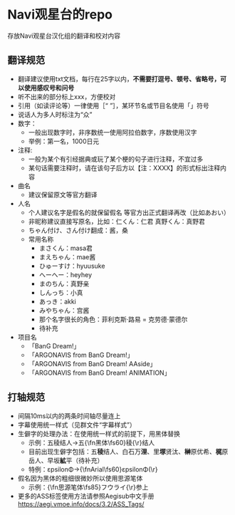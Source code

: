 ﻿# Navi观星台的repo
存放Navi观星台汉化组的翻译和校对内容

## 翻译规范
- 翻译建议使用txt文档，每行在25字以内，**不需要打逗号、顿号、省略号，可以使用感叹号和问号**
- 听不出来的部分标上xxx，方便校对
- 引用（如读评论等）一律使用［“ ”］，某环节名或节目名使用「」符号
- 说话人为多人时标注为“众”
- 数字：
	- 一般出现数字时，非序数统一使用阿拉伯数字，序数使用汉字
	- 举例：第一名，1000日元
- 注释:
	- 一般为某个有引经据典或玩了某个梗的句子进行注释，不宜过多
	- 某句话需要注释时，请在该句子后方以【注：XXXX】的形式标出注释内容
- 曲名
	- 建议保留原文等官方翻译
- 人名
	- 个人建议名字是假名的就保留假名 等官方出正式翻译再改（比如あおい）
	- 非昵称建议直接写原名，比如：仁くん：仁君 	真野くん：真野君
	- ちゃん付け、さん付け翻成：酱，桑
	- 常用名称
		- まさくん：masa君
		- まえちゃん：mae酱
		- ひゅーすけ：hyuusuke
		- へーへー：heyhey
		- まのちん：真野亲
		- しんっち：小真
		- あっき：akki
		- みやちゃん：宫酱
		- 那个名字很长的角色：菲利克斯·路易 = 克劳德·蒙德尔
		- 待补充
- 项目名
	- 「BanG Dream!」
	- 「ARGONAVIS from BanG Dream!」
	- 「ARGONAVIS from BanG Dream! AAside」
	- 「ARGONAVIS from BanG Dream! ANIMATION」


## 打轴规范
- 间隔10ms以内的两条时间轴尽量连上
- 字幕使用统一样式（见群文件“字幕样式”）
- 生僻字的处理办法：在使用统一样式的前提下，用黑体替换
	- 示例：五稜结人→五{\fn黑体\fs60}稜{\r}结人
	- 目前出现生僻字包括：五**稜**结人、白石万**浬**、里**塚**贤汰、**榊**原优希、**梶**原岳人、早坂**絋**平（待补充）
	- 特例：εpsilonΦ→{\fnArial\fs60}εpsilonΦ(\r}
- 假名因为黑体的粗细很微妙所以使用思源笔体
	- 示例：{\fn思源笔体\fs85}フウライ{\r}参上
- 更多的ASS标签使用方法请参照Aegisub中文手册 https://aegi.vmoe.info/docs/3.2/ASS_Tags/
